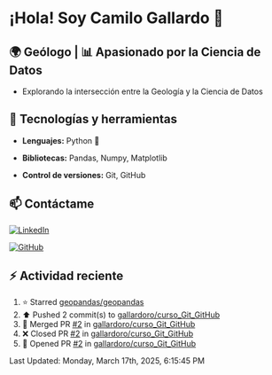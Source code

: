 # ¡Hola! Soy Camilo Gallardo 👋

## 🌍 Geólogo | 📊 Apasionado por la Ciencia de Datos

- Explorando la intersección entre la Geología y la Ciencia de Datos

## 🚀 Tecnologías y herramientas  

- **Lenguajes:** Python 🐍 

- **Bibliotecas:** Pandas, Numpy, Matplotlib 

- **Control de versiones:** Git, GitHub  

## 📫 Contáctame  

[![LinkedIn](https://img.shields.io/badge/LinkedIn-Perfil-blue?logo=linkedin)](www.linkedin.com/in/luis-camilo-gallardo-rojas-8b61332a7)  

[![GitHub](https://img.shields.io/badge/GitHub-Perfil-black?logo=github)](https://github.com/gallardoro)  


## :zap: Actividad reciente
<!--RECENT_ACTIVITY:start-->
1. ⭐ Starred [geopandas/geopandas](https://github.com/geopandas/geopandas)<br>
2. ⬆️ Pushed 2 commit(s) to [gallardoro/curso_Git_GitHub](https://github.com/gallardoro/curso_Git_GitHub)<br>
3. 🎉 Merged PR [#2](https://github.com/gallardoro/curso_Git_GitHub/pull/2) in [gallardoro/curso_Git_GitHub](https://github.com/gallardoro/curso_Git_GitHub)<br>
4. ❌ Closed PR [#2](https://github.com/gallardoro/curso_Git_GitHub/pull/2) in [gallardoro/curso_Git_GitHub](https://github.com/gallardoro/curso_Git_GitHub)<br>
5. 💪 Opened PR [#2](https://github.com/gallardoro/curso_Git_GitHub/pull/2) in [gallardoro/curso_Git_GitHub](https://github.com/gallardoro/curso_Git_GitHub)<br>
<!--RECENT_ACTIVITY:end-->
<!--RECENT_ACTIVITY:last_update-->
Last Updated: Monday, March 17th, 2025, 6:15:45 PM
<!--RECENT_ACTIVITY:last_update_end-->

